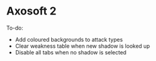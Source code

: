 # Axosoft 2

To-do:
- Add coloured backgrounds to attack types
- Clear weakness table when new shadow is looked up
- Disable all tabs when no shadow is selected